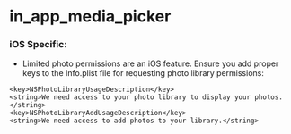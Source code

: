 # in_app_media_picker

### iOS Specific:

- Limited photo permissions are an iOS feature. Ensure you add proper keys to the Info.plist file
  for requesting photo library permissions:

```text
<key>NSPhotoLibraryUsageDescription</key>
<string>We need access to your photo library to display your photos.</string>
<key>NSPhotoLibraryAddUsageDescription</key>
<string>We need access to add photos to your library.</string>
```